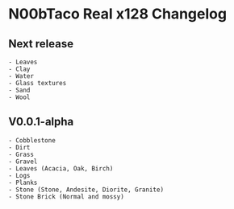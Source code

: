 N00bTaco Real x128 Changelog
======

Next release
------
	- Leaves
	- Clay
	- Water 
	- Glass textures
	- Sand
	- Wool
	
V0.0.1-alpha
------
	- Cobblestone
	- Dirt
	- Grass
	- Gravel
	- Leaves (Acacia, Oak, Birch)
	- Logs
	- Planks
	- Stone (Stone, Andesite, Diorite, Granite)
	- Stone Brick (Normal and mossy)